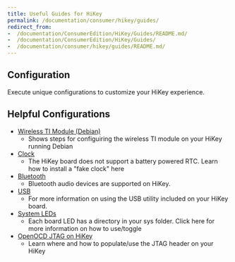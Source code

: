 ```yaml
---
title: Useful Guides for HiKey
permalink: /documentation/consumer/hikey/guides/
redirect_from:
-  /documentation/ConsumerEdition/HiKey/Guides/README.md/
-  /documentation/ConsumerEdition/HiKey/Guides/
-  /documentation/consumer/hikey/guides/README.md/
---
```

## Configuration

Execute unique configurations to customize your HiKey experience.

## Helpful Configurations

- [Wireless TI Module (Debian)](wireless-ti-module.md)
   - Shows steps for configuiring the wireless TI module on your HiKey running Debian
- [Clock](clock.md)
   - The HiKey board does not support a battery powered RTC. Learn how to install a "fake clock" here
- [Bluetooth](bluetooth.md)
   - Bluetooth audio devices are supported on HiKey.
- [USB](usb.md)
   - For more information on using the USB utility included on your HiKey board.
- [System LEDs](system-leds.md)
   - Each board LED has a directory in your sys folder. Click here for more information on how to use/toggle
- [OpenOCD JTAG on HiKey](jtag/)
   - Learn where and how to populate/use the JTAG header on your HiKey
